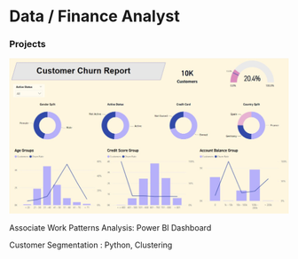 # Data / Finance Analyst

### Projects

![Project Presentation](/images/Churn_Dashboard.jpeg)



Associate Work Patterns Analysis: Power BI Dashboard

Customer Segmentation : Python, Clustering
